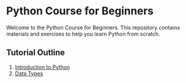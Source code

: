 # Python Course for Beginners

Welcome to the Python Course for Beginners. This repository contains materials and exercises to help you learn Python from scratch.

## Tutorial Outline
1. [Introduction to Python](section_1/introduction.md)
2. [Data Types](section_2)